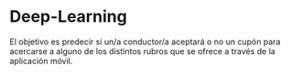 # Deep-Learning
El objetivo es predecir si un/a conductor/a aceptará o no un cupón para acercarse a alguno de los distintos rubros que se ofrece a través de la aplicación móvil. 
